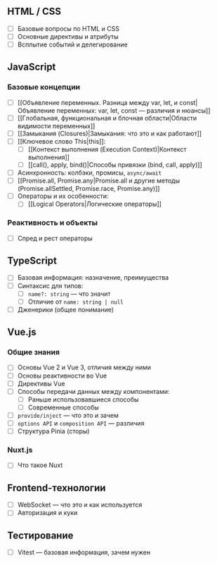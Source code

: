 ## HTML / CSS
- [ ] Базовые вопросы по HTML и CSS
- [ ] Основные директивы и атрибуты
- [ ] Всплытие событий и делегирование

## JavaScript

### Базовые концепции
- [ ] [[Объявление переменных. Разница между var, let, и const|Объявление переменных: var, let, const — различия и нюансы]]
- [ ] [[Глобальная, функциональная и блочная области|Области видимости переменных]]
- [ ] [[Замыкания (Closures)|Замыкания: что это и как работают]]
- [ ] [[Ключевое слово This|this]]: 
	- [ ] [[Контекст выполнения (Execution Context)|Контекст выполнения]]
	- [ ] [[call(), apply, bind()|Cпособы привязки (bind, call, apply)]]
- [ ] Асинхронность: колбэки, промисы, `async/await`
- [ ] [[Promise.all, Promise.any|Promise.all и другие методы (Promise.allSettled, Promise.race, Promise.any)]]
- [ ] Операторы и их особенности:
    - [ ] [[Logical Operators|Логические операторы]]

### Реактивность и объекты
- [ ] Спред и рест операторы

## TypeScript
- [ ] Базовая информация: назначение, преимущества
- [ ] Синтаксис для типов:
    - [ ] `name?: string` — что значит
    - [ ] Отличие от `name: string | null`
- [ ] Дженерики (общее понимание)

## Vue.js

### Общие знания
- [ ] Основы Vue 2 и Vue 3, отличия между ними
- [ ] Основы реактивности во Vue
- [ ] Директивы Vue
- [ ] Способы передачи данных между компонентами:
    - [ ] Раньше использовавшиеся способы
    - [ ] Современные способы
- [ ] `provide/inject` — что это и зачем
- [ ] `options API` и `composition API` — различия
- [ ] Структура Pinia (сторы)

### Nuxt.js
- [ ] Что такое Nuxt

## Frontend-технологии
- [ ] WebSocket — что это и как используется
- [ ] Авторизация и куки

## Тестирование
- [ ] Vitest — базовая информация, зачем нужен
